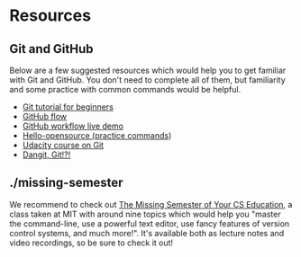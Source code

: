 # Resources

## Git and GitHub

Below are a few suggested resources which would help you to get familiar with Git and GitHub. You don't need to complete all of them, but familiarity and some practice with common commands would be helpful.

* [Git tutorial for beginners](https://www.youtube.com/watch?v=PWqS4NBhEY8)
* [GitHub flow](https://guides.github.com/introduction/flow/)
* [GitHub workflow live demo](https://www.youtube.com/watch?v=Z1G_pR3TooQ)
* [Hello-opensource \(practice commands](https://github.com/FOSS-Cell-GECPKD/Hello-opensource)\)
* [Udacity course on Git](https://www.udacity.com/course/version-control-with-git--ud123)
* [Dangit, Git!?!](https://dangitgit.com/en)

## ./missing-semester

We recommend to check out [The Missing Semester of Your CS Education](https://missing.csail.mit.edu/), a class taken at MIT with around nine topics which would help you "master the command-line, use a powerful text editor, use fancy features of version control systems, and much more!". It's available both as lecture notes and video recordings, so be sure to check it out!

